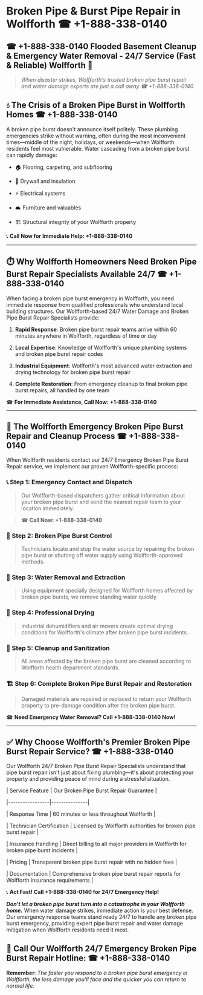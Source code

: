 # Broken Pipe & Burst Pipe Repair in Wolfforth ☎ +1-888-338-0140  
## ☎ +1-888-338-0140 Flooded Basement Cleanup & Emergency Water Removal - 24/7 Service (Fast & Reliable) Wolfforth 🚨  

> *When disaster strikes, Wolfforth's trusted broken pipe burst repair and water damage experts are just a call away ☎ +1-888-338-0140*  

## 💧 The Crisis of a Broken Pipe Burst in Wolfforth Homes ☎ +1-888-338-0140  

A broken pipe burst doesn't announce itself politely. These plumbing emergencies strike without warning, often during the most inconvenient times—middle of the night, holidays, or weekends—when Wolfforth residents feel most vulnerable. Water cascading from a broken pipe burst can rapidly damage:  

* 🏠 Flooring, carpeting, and subflooring  
* 🧱 Drywall and insulation  
* ⚡ Electrical systems  
* 🛋️ Furniture and valuables  
* 🏗️ Structural integrity of your Wolfforth property  

📞 **Call Now for Immediate Help: +1-888-338-0140**  

---  

## ⏱️ Why Wolfforth Homeowners Need Broken Pipe Burst Repair Specialists Available 24/7 ☎ +1-888-338-0140  

When facing a broken pipe burst emergency in Wolfforth, you need immediate response from qualified professionals who understand local building structures. Our Wolfforth-based 24/7 Water Damage and Broken Pipe Burst Repair Specialists provide:  

1. **Rapid Response**: Broken pipe burst repair teams arrive within 60 minutes anywhere in Wolfforth, regardless of time or day  
2. **Local Expertise**: Knowledge of Wolfforth's unique plumbing systems and broken pipe burst repair codes  
3. **Industrial Equipment**: Wolfforth's most advanced water extraction and drying technology for broken pipe burst repair  
4. **Complete Restoration**: From emergency cleanup to final broken pipe burst repairs, all handled by one team  

☎ **For Immediate Assistance, Call Now: +1-888-338-0140**  

---  

## 🔧 The Wolfforth Emergency Broken Pipe Burst Repair and Cleanup Process ☎ +1-888-338-0140  

When Wolfforth residents contact our 24/7 Emergency Broken Pipe Burst Repair service, we implement our proven Wolfforth-specific process:  

### 📞 Step 1: Emergency Contact and Dispatch  
> Our Wolfforth-based dispatchers gather critical information about your broken pipe burst and send the nearest repair team to your location immediately.  
> ☎ **Call Now: +1-888-338-0140**  

### 🚿 Step 2: Broken Pipe Burst Control  
> Technicians locate and stop the water source by repairing the broken pipe burst or shutting off water supply using Wolfforth-approved methods.  

### 🌊 Step 3: Water Removal and Extraction  
> Using equipment specially designed for Wolfforth homes affected by broken pipe bursts, we remove standing water quickly.  

### 💨 Step 4: Professional Drying  
> Industrial dehumidifiers and air movers create optimal drying conditions for Wolfforth's climate after broken pipe burst incidents.  

### 🧼 Step 5: Cleanup and Sanitization  
> All areas affected by the broken pipe burst are cleaned according to Wolfforth health department standards.  

### 🏗️ Step 6: Complete Broken Pipe Burst Repair and Restoration  
> Damaged materials are repaired or replaced to return your Wolfforth property to pre-damage condition after the broken pipe burst.  

☎ **Need Emergency Water Removal? Call +1-888-338-0140 Now!**  

---  

## ✅ Why Choose Wolfforth's Premier Broken Pipe Burst Repair Service? ☎ +1-888-338-0140  

Our Wolfforth 24/7 Broken Pipe Burst Repair Specialists understand that pipe burst repair isn't just about fixing plumbing—it's about protecting your property and providing peace of mind during a stressful situation.  

| Service Feature | Our Broken Pipe Burst Repair Guarantee |  
|-----------------|---------------|  
| Response Time | 60 minutes or less throughout Wolfforth |  
| Technician Certification | Licensed by Wolfforth authorities for broken pipe burst repair |  
| Insurance Handling | Direct billing to all major providers in Wolfforth for broken pipe burst incidents |  
| Pricing | Transparent broken pipe burst repair with no hidden fees |  
| Documentation | Comprehensive broken pipe burst repair reports for Wolfforth insurance requirements |  

📞 **Act Fast! Call +1-888-338-0140 for 24/7 Emergency Help!**  

***Don't let a broken pipe burst turn into a catastrophe in your Wolfforth home.*** When water damage strikes, immediate action is your best defense. Our emergency response teams stand ready 24/7 to handle any broken pipe burst emergency, providing expert pipe burst repair and water damage mitigation when Wolfforth residents need it most.  

## 📱 Call Our Wolfforth 24/7 Emergency Broken Pipe Burst Repair Hotline: ☎ +1-888-338-0140  

**Remember**: *The faster you respond to a broken pipe burst emergency in Wolfforth, the less damage you'll face and the quicker you can return to normal life.*